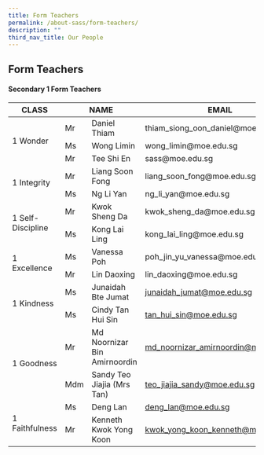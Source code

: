 ```yaml
---
title: Form Teachers
permalink: /about-sass/form-teachers/
description: ""
third_nav_title: Our People
---
```

## Form Teachers

#### Secondary 1 Form Teachers

<table>
<thead>
  <tr>
    <th>CLASS</th>
    <th colspan="2">NAME</th>
    <th>EMAIL</th>
  </tr>
</thead>
<tbody>
  <tr>
    <td rowspan="3">1 Wonder</td>
    <td>Mr</td>
    <td>Daniel Thiam</td>
    <td>thiam_siong_oon_daniel@moe.edu.sg</td>
  </tr>
  <tr>
    <td>Ms</td>
    <td>Wong Limin</td>
      <td>wong_limin@moe.edu.sg</td>
  </tr>
	  <tr>
    <td>Mr</td>
    <td>Tee Shi En</td>
    <td>sass@moe.edu.sg</td>
  <tr>
    <td rowspan="2">1 Integrity</td>
    <td>Mr</td>
    <td>Liang Soon Fong</td>
    <td>liang_soon_fong@moe.edu.sg</td>
  </tr>
  <tr>
    <td>Ms</td>
    <td>Ng Li Yan</td>
    <td>ng_li_yan@moe.edu.sg</td>
  </tr>
  <tr>
    <td rowspan="2">1 Self- Discipline</td>
    <td>Mr</td>
    <td>Kwok Sheng Da</td>
    <td>kwok_sheng_da@moe.edu.sg</td>
  </tr>
  <tr>
    <td>Ms</td>
    <td>Kong Lai Ling</td>
    <td>kong_lai_ling@moe.edu.sg</td>
  </tr>
  <tr>
    <td rowspan="2">1 Excellence</td>
    <td>Ms</td>
    <td>Vanessa Poh</td>
    <td>poh_jin_yu_vanessa@moe.edu.sg</td>
  </tr>
  <tr>
    <td>Mr</td>
    <td>Lin Daoxing</td>
    <td>lin_daoxing@moe.edu.sg</td>
  </tr>
  <tr>
    <td rowspan="2">1 Kindness</td>
    <td>Ms </td>
    <td>Junaidah Bte Jumat</td>
    <td><a href="mailto:junaidah_jumat@moe.edu.sg">junaidah_jumat@moe.edu.sg</a></td>
  </tr>
  <tr>
    <td>Ms</td>
    <td>Cindy Tan Hui Sin </td>
    <td><a href="mailto:tan_hui_sin@moe.edu.sg">tan_hui_sin@moe.edu.sg</a></td>
  </tr>
  <tr>
    <td rowspan="2">1 Goodness</td>
    <td>Mr </td>
    <td>Md Noornizar Bin Amirnoordin</td>
    <td><a href="mailto:md_noornizar_amirnoordin@moe.edu.sg">md_noornizar_amirnoordin@moe.edu.sg</a></td>
  </tr>
  <tr>
    <td>Mdm</td>
    <td>Sandy Teo Jiajia (Mrs Tan)</td>
    <td><a href="mailto:teo_jiajia_sandy@moe.edu.sg">teo_jiajia_sandy@moe.edu.sg</a></td>
  </tr>
  <tr>
    <td rowspan="2">1 Faithfulness</td>
    <td>Ms</td>
    <td>Deng Lan</td>
    <td><a href="mailto:deng_lan@moe.edu.sg">deng_lan@moe.edu.sg</a></td>
  </tr>
  <tr>
    <td>Mr </td>
    <td>Kenneth Kwok Yong Koon</td>
    <td><a href="mailto:kwok_yong_koon_kenneth@moe.edu.sg">kwok_yong_koon_kenneth@moe.edu.sg</a></td>
  </tr>